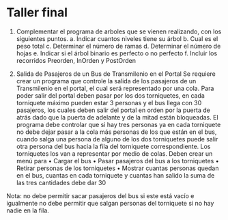 # Taller final
1.   Complementar el programa de arboles que se vienen realizando, con los siguientes puntos.
  a. Indicar cuantos niveles tiene su árbol
  b. Cual es el peso total
  c. Determinar el número de ramas
  d. Determinar el número de hojas
  e. Indicar si el árbol binario es perfecto o no perfecto
  f. Incluir los recorridos Preorden, InOrden y PostOrden

2. Salida de Pasajeros de un Bus de Transmilenio en el Portal
  Se requiere crear un programa que controle la salida de los pasajeros de un Transmilenio en el portal, el cual será representado por una cola.
  Para poder salir del portal deben pasar por los dos torniquetes, en cada torniquete máximo pueden estar 3 personas y el bus llega con 30 pasajeros, los cuales deben salir del portal en orden por la puerta de atrás dado que la puerta de adelante y de la mitad están bloqueadas.
  El programa debe controlar que si hay tres personas ya en cada torniquete no debe dejar pasar a la cola más personas de los que están en el bus, cuando salga una persona de alguno de los dos torniquetes puede salir otra persona del bus hacia la fila del torniquete correspondiente. Los torniquetes los van a representar por medio de colas.
  Deben crear un menú para
    • Cargar el bus 
    • Pasar pasajeros del bus a los torniquetes
    • Retirar personas de los torniquetes
    • Mostrar cuantas personas quedan en el bus, cuantas en cada torniquete y cuantas han salido la suma de las tres cantidades debe dar 30

  Nota: no debe permitir sacar pasajeros del bus si este está vacío e igualmente no debe permitir que salgan personas del torniquete si no hay nadie en la fila.
